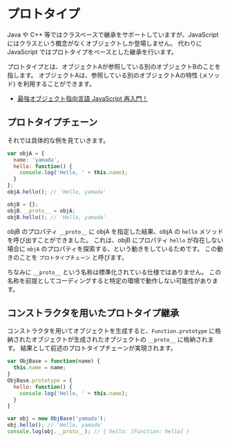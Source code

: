 # プロトタイプ

Java や C++ 等ではクラスベースで継承をサポートしていますが、JavaScript にはクラスという概念がなくオブジェクトしか登場しません。
代わりに JavaScript ではプロトタイプをベースとした継承を行います。

プロトタイプとは、オブジェクトAが参照している別のオブジェクトBのことを指します。
オブジェクトAは、参照している別のオブジェクトAの特性 (メソッド) を利用することができます。

- [最強オブジェクト指向言語 JavaScript 再入門！](http://www.slideshare.net/yuka2py/javascript-23768378)

## プロトタイプチェーン

それでは具体的な例を見ていきます。

```javascript
var objA = {
  name: 'yamada',
  hello: function() {
    console.log('Hello, ' + this.name);
  }
};
objA.hello(); // 'Hello, yamada'

objB = {};
objB.__proto__ = objA;
objB.hello(); // 'Hello, yamada'
```

objB のプロパティ `__proto__` に objA を指定した結果、objA の `hello` メソッドを呼び出すことができました。
これは、objB にプロパティ `hello` が存在しない場合に `objA` のプロパティを探索する、という動きをしているためです。
この動きのことを `プロトタイプチェーン` と呼びます。

ちなみに `__proto__` という名称は標準化されている仕様ではありません。
この名称を前提としてコーディングすると特定の環境で動作しない可能性があります。

## コンストラクタを用いたプロトタイプ継承

コンストラクタを用いてオブジェクトを生成すると、`Function.prototype` に格納されたオブジェクトが生成されたオブジェクトの `__proto__` に格納されます。
結果として前述のプロトタイプチェーンが実現されます。


```javascript
var ObjBase = function(name) {
  this.name = name;
}
ObjBase.prototype = {
  hello: function() {
    console.log('Hello, ' + this.name);
  }
}

var obj = new ObjBase('yamada');
obj.hello(); // 'Hello, yamada'
console.log(obj.__proto__); // { hello: [Function: hello] }
```
